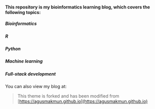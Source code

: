 #### This repository is my bioinformatics learning blog, which covers the following topics:

##### Bioinformatics

##### R

##### Python

##### Machine learning

##### Full-stack development

You can also view my blog at: 

> This theme is forked and has been modified from [https://agusmakmun.github.io](https://agusmakmun.github.io)



